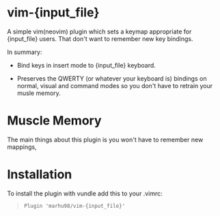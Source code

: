 # vim-{input_file}
A simple vim(neovim) plugin which sets a keymap appropriate for {input_file} users.
That don't want to remember new key bindings.

In summary:

- Bind keys in insert mode to {input_file} keyboard.

- Preserves the QWERTY (or whatever your keyboard is) bindings on normal, visual and command modes
so you don't have to retrain your musle memory.

# Muscle Memory 

The main things about this plugin is you won't have to remember new mappings, 

# Installation
To install the plugin with vundle add this to your .vimrc:
> ```Plugin 'marhu98/vim-{input_file}'```
